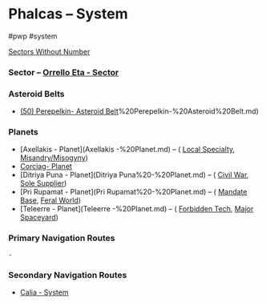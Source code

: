 # Phalcas &ndash; System

#pwp #system 

[Sectors Without Number](https://sectorswithoutnumber.com/sector/bfDcBzTtgpeyLUfwzjio/system/unwKE5YBbS2Ele9ymmE9)

### Sector &ndash; [Orrello Eta - Sector](Orrello%20Eta%20-%20Sector.md)

### Asteroid Belts

-   [(50) Perepelkin- Asteroid Belt](50)%20Perepelkin-%20Asteroid%20Belt.md)

### Planets

- [Axellakis - Planet](Axellakis -%20Planet.md) &ndash; ( [Local Specialty](../../../Gaming/StarsWithoutNumber/Local%20Specialty.md), [Misandry/Misogyny](../../../Gaming/StarsWithoutNumber/Misandry_Misogyny.md))
- [Corciag- Planet](Corciag-%20Planet.md)
- [Ditriya Puna - Planet](Ditriya Puna%20-%20Planet.md) &ndash; ( [Civil War](../../../Gaming/StarsWithoutNumber/Civil%20War.md), [Sole Supplier](../../../Gaming/StarsWithoutNumber/Sole%20Supplier.md))
- [Pri Rupamat - Planet](Pri Rupamat%20-%20Planet.md) &ndash; ( [Mandate Base](../../../Gaming/StarsWithoutNumber/Mandate%20Base.md), [Feral World](../../../Gaming/StarsWithoutNumber/Feral%20World.md))
- [Teleerre - Planet](Teleerre -%20Planet.md) &ndash; ( [Forbidden Tech](../../../Gaming/StarsWithoutNumber/Forbidden%20Tech.md), [Major Spaceyard](../../../Gaming/StarsWithoutNumber/Major%20Spaceyard.md))


### Primary Navigation Routes
	- 

### Secondary Navigation Routes
- [Calia - System](Calia%20-%20System.md)
